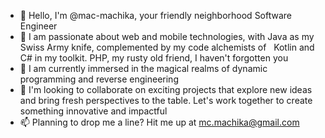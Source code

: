 - 👋 Hello, I'm @mac-machika, your friendly neighborhood Software Engineer
- 👀 I am passionate about web and mobile technologies, with Java as my Swiss Army knife, complemented by my code alchemists of &nbsp; Kotlin and C# in my toolkit. PHP, my rusty old friend, I haven't forgotten you
- 🌱 I am currently immersed in the magical realms of dynamic programming and reverse engineering
- 💞️ I'm looking to collaborate on exciting projects that explore new ideas and bring fresh perspectives to the table. Let's work together to create something innovative and impactful
- 📫 Planning to drop me a line? Hit me up at mc.machika@gmail.com

<!---
mac-machika/mac-machika is a ✨ special ✨ repository because its `README.md` (this file) appears on your GitHub profile.
You can click the Preview link to take a look at your changes.
--->

